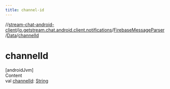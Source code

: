 ```yaml
---
title: channel-id
---
```

//[stream-chat-android-client](../../../../index.md)/[io.getstream.chat.android.client.notifications](../../index.md)/[FirebaseMessageParser](../index.md)/[Data](index.md)/[channelId](channelId.md)



# channelId  
[androidJvm]  
Content  
val [channelId](channelId.md): [String](https://kotlinlang.org/api/latest/jvm/stdlib/kotlin/-string/index.html)  



